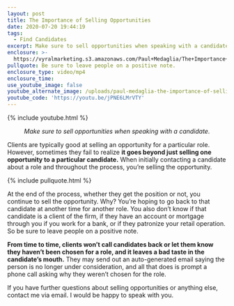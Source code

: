 ```yaml
---
layout: post
title: The Importance of Selling Opportunities
date: 2020-07-20 19:44:19
tags:
  - Find Candidates
excerpt: Make sure to sell opportunities when speaking with a candidate.
enclosure: >-
  https://vyralmarketing.s3.amazonaws.com/Paul+Medaglia/The+Importance+of+Selling+Opportunities.mp4
pullquote: Be sure to leave people on a positive note.
enclosure_type: video/mp4
enclosure_time:
use_youtube_image: false
youtube_alternate_image: /uploads/paul-medaglia-the-importance-of-selling-in-opportunity-yt.jpg
youtube_code: 'https://youtu.be/jPNE6LMrVTY'
---
```


{% include youtube.html %}

<p style="text-align: center;"><em>Make sure to sell opportunities when speaking with a candidate.</em></p>

Clients are typically good at selling an opportunity for a particular role. However, sometimes they fail to realize **it goes beyond just selling one opportunity to a particular candidate.** When initially contacting a candidate about a role and throughout the process, you’re selling the opportunity.&nbsp;

{% include pullquote.html %}

At the end of the process, whether they get the position or not, you continue to sell the opportunity. Why? You’re hoping to go back to that candidate at another time for another role. You also don’t know if that candidate is a client of the firm, if they have an account or mortgage through you if you work for a bank, or if they patronize your retail operation. So be sure to leave people on a positive note.&nbsp;

**From time to time, clients won’t call candidates back or let them know they haven’t been chosen for a role, and it leaves a bad taste in the candidate’s mouth.** They may send out an auto-generated email saying the person is no longer under consideration, and all that does is prompt a phone call asking why they weren’t chosen for the role.&nbsp;

If you have further questions about selling opportunities or anything else, contact me via email. I would be happy to speak with you.